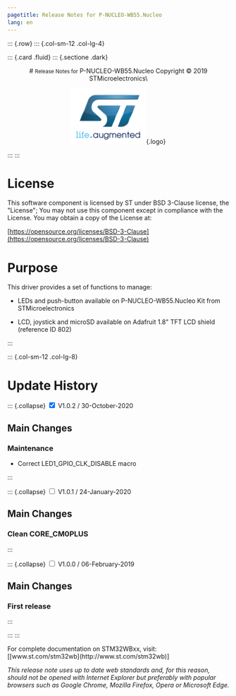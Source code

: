 ```yaml
---
pagetitle: Release Notes for P-NUCLEO-WB55.Nucleo
lang: en
---
```


::: {.row}
::: {.col-sm-12 .col-lg-4}

::: {.card .fluid}
::: {.sectione .dark}
<center>
# <small>Release Notes for</small> P-NUCLEO-WB55.Nucleo
Copyright &copy; 2019 STMicroelectronics\
    
[![ST logo](_htmresc/st_logo.png)](https://www.st.com){.logo}
</center>
:::
:::

# License

This software component is licensed by ST under BSD 3-Clause license, the "License"; You may not use this component except in compliance with the License. You may obtain a copy of the License at:

[https://opensource.org/licenses/BSD-3-Clause](https://opensource.org/licenses/BSD-3-Clause)

# Purpose

This driver provides a set of functions to manage:

- LEDs and push-button available on P-NUCLEO-WB55.Nucleo Kit from STMicroelectronics

- LCD, joystick and microSD available on Adafruit 1.8" TFT LCD shield (reference ID 802)

:::

::: {.col-sm-12 .col-lg-8}
# Update History

::: {.collapse}
<input type="checkbox" id="collapse-section3" checked aria-hidden="true">
<label for="collapse-section3" aria-hidden="true">V1.0.2 / 30-October-2020</label>
<div>			

## Main Changes

### Maintenance

  - Correct LED1_GPIO_CLK_DISABLE macro

</div>
:::

::: {.collapse}
<input type="checkbox" id="collapse-section2"  aria-hidden="true">
<label for="collapse-section2" aria-hidden="true">V1.0.1 / 24-January-2020</label>
<div>			

## Main Changes

### Clean CORE_CM0PLUS

</div>
:::

::: {.collapse}
<input type="checkbox" id="collapse-section1" aria-hidden="true">
<label for="collapse-section1" aria-hidden="true">V1.0.0 / 06-February-2019</label>
<div>			

## Main Changes

### First release

</div>
:::

:::
:::

<footer class="sticky">
For complete documentation on STM32WBxx, visit: [[www.st.com/stm32wb](http://www.st.com/stm32wb)]

*This release note uses up to date web standards and, for this reason, should not be opened with Internet Explorer but preferably with popular browsers such as Google Chrome, Mozilla Firefox, Opera or Microsoft Edge.*
</footer>
